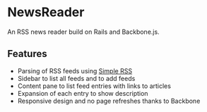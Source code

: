 # NewsReader

An RSS news reader build on Rails and Backbone.js.

## Features

* Parsing of RSS feeds using [Simple RSS](https://github.com/cardmagic/simple-rss)
* Sidebar to list all feeds and to add feeds
* Content pane to list feed entries with links to articles
* Expansion of each entry to show description
* Responsive design and no page refreshes thanks to Backbone